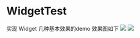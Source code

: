 # WidgetTest
实现 Widget 几种基本效果的demo
效果图如下
 ![](https://github.com/WidgetTest/WPFWidgetTest/Widget-today/demo.gif)
 ![](https://github.com/WidgetTest/WPFWidgetTest/Widget-today/3DTouch.gif)
